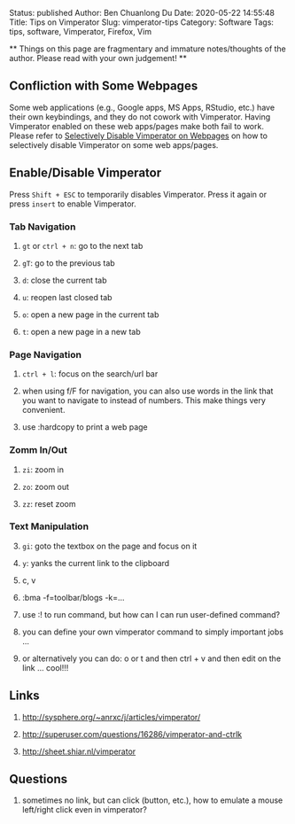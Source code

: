 Status: published
Author: Ben Chuanlong Du
Date: 2020-05-22 14:55:48
Title: Tips on Vimperator
Slug: vimperator-tips
Category: Software
Tags: tips, software, Vimperator, Firefox, Vim

**
Things on this page are fragmentary and immature notes/thoughts of the author. 
Please read with your own judgement!
**

## Confliction with Some Webpages

Some web applications (e.g., Google apps, MS Apps, RStudio, etc.) have their own keybindings, 
and they do not cowork with Vimperator. 
Having Vimperator enabled on these web apps/pages make both fail to work.
Please refer to 
[Selectively Disable Vimperator on Webpages](http://www.legendu.net/en/blog/selectively-disable-vimperator/)
on how to selectively disable Vimperator on some web apps/pages.

## Enable/Disable Vimperator
 
Press `Shift + ESC` to temporarily disables Vimperator.
Press it again or press `insert` to enable Vimperator. 

### Tab Navigation

1. `gt` or `ctrl + n`: go to the next tab 

2. `gT`: go to the previous tab

3. `d`: close the current tab

4. `u`: reopen last closed tab

5. `o`: open a new page in the current tab

6. `t`: open a new page in a new tab

### Page Navigation

1. `ctrl + l`: focus on the search/url bar

8. when using f/F for navigation, 
    you can also use words in the link that you want to navigate to instead of numbers. 
    This make things very convenient.

9. use :hardcopy to print a web page

### Zomm In/Out

1. `zi`: zoom in

2. `zo`: zoom out

3. `zz`: reset zoom 

### Text Manipulation

3. `gi`: goto the textbox on the page and focus on it

6. `y`: yanks the current link to the clipboard

2. c, v

3. :bma -f=toolbar/blogs -k=... 

4. use :! to run command, but how can I can run user-defined command? 

7. you can define your own vimperator command to simply important jobs ...


8. or alternatively you can do: o or t and then ctrl + v and then edit on the link ... cool!!!

## Links

1. <http://sysphere.org/~anrxc/j/articles/vimperator/>

2. <http://superuser.com/questions/16286/vimperator-and-ctrlk>

3. <http://sheet.shiar.nl/vimperator> 


## Questions

1. sometimes no link, but can click (button, etc.), how to emulate a mouse left/right click even in vimperator?

